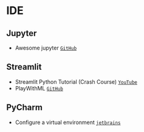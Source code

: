 # IDE

## Jupyter
- Awesome jupyter [`GitHub`](https://github.com/markusschanta/awesome-jupyter)

## Streamlit
- Streamlit Python Tutorial (Crash Course) [`YouTube`](https://www.youtube.com/watch?v=_9WiB2PDO7k&list=PLJ39kWiJXSixyRMcn3lrbv8xI8ZZoYNZU&index=1)
- PlayWithML [`GitHub`](https://github.com/MecraS/play-with-ml)

## PyCharm
- Configure a virtual environment [`jetbrains`](https://www.jetbrains.com/help/pycharm/creating-virtual-environment.html#existing-environment)
